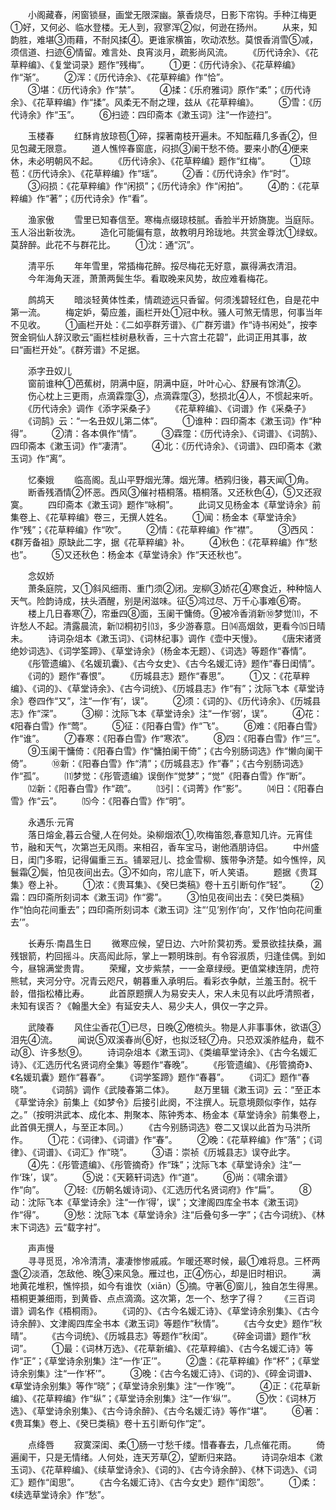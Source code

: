 <!-- { "loadSidebar": true } -->
　　小阁藏春，闲窗锁昼，画堂无限深幽。篆香烧尽，日影下帘钩。手种江梅更①好，又何必、临水登楼。无人到，寂寥浑②似，何逊在扬州。 
　　从来，知韵胜，难堪③雨藉，不耐风揉④。更谁家横笛，吹动浓愁。莫恨香消雪⑤减，须信道、扫迹⑥情留。难言处、良宵淡月，疏影尚风流。 
　　《历代诗余》、《花草粹编》、《复堂词录》题作“残梅”。 
　　①更：《历代诗余》、《花草粹编》作“渐”。 
　　②浑：《历代诗余》、《花草粹编》作“恰”。  
　　③堪：《历代诗余》作“禁”。 
　　④揉：《乐府雅词》原作“柔”；《历代诗余》、《花草粹编》作“揉”。风柔无不耐之理，兹从《花草粹编》。 
　　⑤雪：《历代诗余》作“玉”。 
　　⑥扫迹：四印斋本《漱玉词》注“一作迹扫”。  

　　玉楼春 
　　红酥肯放琼苞①碎，探著南枝开遍未。不知酝藉几多香②，但见包藏无限意。 
　　道人憔悴春窗底，闷损③阑干愁不倚。要来小酌④便来休，未必明朝风不起。 
　　《历代诗余》、《花草粹编》题作“红梅”。 
　　①琼苞：《历代诗余》、《花草粹编》作“瑶”。 
　　②香：《历代诗余》作“时”。 
　　③闷损：《花草粹编》作“闲损”；《历代诗余》作“闲拍”。 
　　④酌：《花草粹编》作“著”；《历代诗余》作“看”。  

　　渔家傲 
　　雪里已知春信至。寒梅点缀琼枝腻。香脸半开娇旖旎。当庭际。玉人浴出新妆洗。 
　　造化可能偏有意，故教明月玲珑地。共赏金尊沈①绿蚁。莫辞醉。此花不与群花比。 
　　①沈：通“沉”。  

　　清平乐 
　　年年雪里，常插梅花醉。挼尽梅花无好意，赢得满衣清泪。 
　　今年海角天涯，萧萧两鬓生华。看取晚来风势，故应难看梅花。  

　　鹧鸪天 
　　暗淡轻黄体性柔，情疏迹远只香留。何须浅碧轻红色，自是花中第一流。 
　　梅定妒，菊应羞，画栏开处①冠中秋。骚人可煞无情思，何事当年不见收。 
　　①画栏开处：《二如亭群芳谱》、《广群芳谱》作“诗书闲处”，按李贺金铜仙人辞汉歌云“画栏桂树悬秋香，三十六宫土花碧”，此词正用其事，故曰“画栏开处”。《群芳谱》不足据。  

　　添字丑奴儿  
　　窗前谁种①芭蕉树，阴满中庭，阴满中庭，叶叶心心、舒展有馀清②。 
　　伤心枕上三更雨，点滴霖霪③，点滴霖霪③，愁损北④人，不惯起来听。 
　　《历代诗余》调作《添字采桑子》 
　　《花草粹编》、《词谱》作《采桑子》 
　　《词鹄》云：“一名丑奴儿第二体”。 
　　①谁种：四印斋本《漱玉词》作“种得”。 
　　②清：各本俱作“情”。 
　　③霖霪：《历代诗余》、《词谱》、《词鹄》、四印斋本《漱玉词》作“凄清”。 
　　④北：《历代诗余》、《词谱》、四印斋本《漱玉词》作“离”。  

　　忆秦娥 
　　临高阁。乱山平野烟光薄。烟光薄。栖鸦归後，暮天闻①角。 
　　断香残酒情②怀恶。西风③催衬梧桐落。梧桐落。又还秋色④，⑤又还寂寞。 
　　四印斋本《漱玉词》题作“咏桐”。 
　　此词又见杨金本《草堂诗余》前集卷上、《花草粹编》卷三，无撰人姓名。 
　　①闻：杨金本《草堂诗余》作“残”；《花草粹编》作“吹”。 
　　②情：《花草粹编》作“襟”。 
　　③西风：《群芳备祖》原缺此二字，据《花草粹编》补。 
　　④秋色：《花草粹编》作“愁也”。 
　　⑤又还秋色：杨金本《草堂诗余》作“天还秋也”。  

　　念奴娇  
　　萧条庭院，又①斜风细雨、重门须②闭。宠柳③娇花④寒食近，种种恼人天气。险韵诗成，扶头酒醒，别是闲滋味。征⑤鸿过尽、万千心事难⑥寄。 
　　楼上几日春寒⑦，帘垂四⑧面，玉阑干慵倚。⑨被冷香消新⑩梦觉⑾，不许愁人不起。清露晨流，新⑿桐初引⒀，多少游春意。日⒁高烟敛，更看今⒂日晴未。 
　　诗词杂俎本《漱玉词》、《词林纪事》调作《壶中天慢》。 
　　《唐宋诸贤绝妙词选》、《词学筌蹄》、《草堂诗余》（杨金本无题）、《词选》等题作“春情”。 
　　《彤管遗编》、《名媛玑囊》、《古今女史》、《古今名媛汇诗》题作“春日闺情”。 
　　《词的》题作“春恨”。 
　　《历城县志》题作“春思”。 
　　①又：《花草粹编》、《词的》、《草堂诗余》、《古今词统》、《历城县志》作“有”；沈际飞本《草堂诗余》卷四作“又”，注“一作‘有’，误”。 
　　②须：《词的》、《历代诗余》、《历城县志》作“深”。 
　　③柳：沈际飞本《草堂诗余》注“一作‘弱’，误”。 
　　④花：《阳春白雪》作“莺”。 
　　⑤征：《阳春白雪》作“飞”。 
　　⑥难：《阳春白雪》作“谁”。 
　　⑦春寒：《阳春白雪》作“寒浓”。 
　　⑧四：《阳春白雪》作“三”。 
　　⑨玉阑干慵倚：《阳春白雪》作“慵拍阑干倚”；《古今别肠词选》作“懒向阑干倚”。 
　　⑩新：《阳春白雪》作“清”；《历城县志》作“春”；《古今别肠词选》作“孤”。 
　　⑾梦觉：《彤管遗编》误倒作“觉梦”；“觉”《阳春白雪》作“断”。 
　　⑿新：《阳春白雪》作“疏”。 
　　⒀引：《词菁》作“影”。 
　　⒁日：《阳春白雪》作“云”。 
　　⒂今：《阳春白雪》作“明”。  

　　永遇乐·元宵  
　　落日熔金,暮云合璧,人在何处。染柳烟浓①,吹梅笛怨,春意知几许。元宵佳节，融和天气，次第岂无风雨。来相召，香车宝马，谢他酒朋诗侣。 
　　中州盛日，闺门多暇，记得偏重三五。铺翠冠儿、捻金雪柳、簇带争济楚。如今憔悴，风鬟霜②鬓，怕见夜间出去。③不如向，帘儿底下，听人笑语。 
　　题据《贵耳集》卷上补。 
　　①浓：《贵耳集》、《癸巳类稿》卷十五引断句作“轻”。 
　　②霜：四印斋所刻词本《漱玉词》作“雾”。 
　　③怕见夜间出去：《癸巳类稿》作“怕向花间重去”；四印斋所刻词本《漱玉词》注“‘见’别作‘向’，又作‘怕向花间重去’”。  

　　长寿乐·南昌生日 
　　微寒应候，望日边、六叶阶蓂初秀。爱景欲挂扶桑，漏残银箭，杓回摇斗。庆高闳此际，掌上一颗明珠剖。有令容淑质，归逢佳偶。到如今，昼锦满堂贵胄。 
　　荣耀，文步紫禁，一一金章绿绶。更值棠棣连阴，虎符熊轼，夹河分守。况青云咫尺，朝暮重入承明后。看彩衣争献，兰羞玉酎。祝千龄，借指松椿比寿。 
　　此首原题撰人为易安夫人，宋人未见有以此呼清照者，未知有误否？《翰墨大全》有延安夫人、易少夫人，俱仅一字之异。  

　　武陵春 
　　风住尘香花①已尽，日晚②倦梳头。物是人非事事休，欲语③泪先④流。 
　　闻说⑤双溪春尚⑥好，也拟泛轻⑦舟。只恐双溪舴艋舟，载不动⑧、许多愁⑨。 
　　诗词杂俎本《漱玉词》、《类编草堂诗余》、《古今名媛汇诗》、《汇选历代名贤词府全集》等题作“春晚”。 
　　《彤管遗编》、《彤管摘奇》、《名媛玑囊》题作“暮春”。 
　　《词学筌蹄》题作“春暮”。 
　　《词汇》题作“春晓”。 
　　《词鹄》调作《武陵春第二体》。 
　　赵万里辑《漱玉词》云：“至正本《草堂诗余》前集上《如梦令》后接引此阕，不注撰人。玩意境颇似李作，姑存之。”（按明洪武本、成化本、荆聚本、陈钟秀本、杨金本《草堂诗余》前集卷上，此首俱无撰人，与至正本同。） 
　　《古今别肠词选》卷二又误以此首为马洪所作。 
　　①花：《词律》、《词谱》作“春”。 
　　②晚：《花草粹编》作“落”；《词律》、《词谱》、《词汇》作“晓”。 
　　③语：崇祯《历城县志》误夺此字。 
　　④先：《彤管遗编》、《彤管摘奇》作“珠”；沈际飞本《草堂诗余》注“一作‘珠’，误”。 
　　⑤说：《天籁轩词选》作“道”。 
　　⑥尚：《啸余谱》作“向”。 
　　⑦轻:《历朝名媛诗词》、《汇选历代名贤词府》作“扁”。 
　　⑧动：沈际飞本《草堂诗余》注“一作‘得’，误”；文津阁四库全书本《漱玉词》作“得”。 
　　⑨愁：沈际飞本《草堂诗余》注“后叠句多一字”；《古今词统》、《林末下词选》云“载字衬”。  

　　声声慢  
　　寻寻觅觅，冷冷清清，凄凄惨惨戚戚。乍暖还寒时候，最①难将息。三杯两盏②淡酒，怎敌他、晚③来风急。雁过也，正④伤心，却是旧时相识。 
　　满地黄花堆积，憔悴损，如今有谁忺（xiān）⑤摘。守著⑥窗儿，独自怎生得黑。梧桐更兼细雨，到黄昏、点点滴滴。这次第，怎一个、愁字了得？ 
　　《三百词谱》调名作《梧桐雨》。 
　　《词的》、《古今名媛汇诗》、《草堂诗余别集》、《古今诗余醉》、文津阁四库全书本《漱玉词》等题作“秋情”。 
　　《古今女史》题作“秋晴”。 
　　《古今词统》、《历城县志》等题作“秋闺”。 
　　《碎金词谱》题作“秋词”。 
　　①最：《词林万选》、《花草新编》、《花草粹编》、《古今名媛汇诗》等作“正”；《草堂诗余别集》注“一作‘正’”。 
　　②盏：《花草粹编》作“杯”；《草堂诗余别集》注“一作‘杯’”。 
　　③晚：《古今名媛汇诗》、《词的》、《碎金词谱》、《草堂诗余别集》等作“晓”；《草堂诗余别集》注“一作‘晚’”。 
　　④正：《花草新编》、《花草粹编》作“纵”；《草堂诗余别集》注“一作‘纵’”。 
　　⑤忺：《词林万选》、《草堂诗余别集》、《古今诗余醉》、《古今名媛汇诗》等作“堪”。 
　　⑥著：《贵耳集》卷上、《癸巳类稿》卷十五引断句作“定”。  

　　点绛唇 
　　寂寞深闺、柔①肠一寸愁千缕。惜春春去，几点催花雨。 
　　倚遍阑干，只是无情绪。人何处，连天芳草②，望断归来路。 
　　诗词杂俎本《漱玉词》、《花草粹编》、《续草堂诗余》、《词的》、《古今诗余醉》、《林下词选》、《词汇》题作“闺思”。 
　　《古今名媛汇诗》、《古今女史》题作“闺怨”。 
　　①柔：《续选草堂诗余》作“愁”。 
